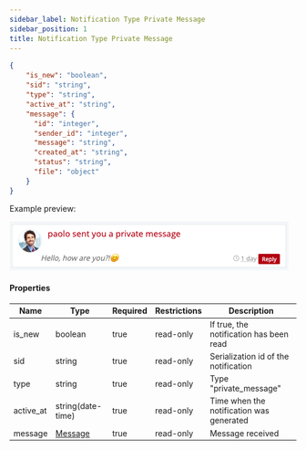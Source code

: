 ```yaml
---
sidebar_label: Notification Type Private Message
sidebar_position: 1
title: Notification Type Private Message
---
```


```json
{
    "is_new": "boolean",
    "sid": "string",
    "type": "string",
    "active_at": "string",
    "message": {
      "id": "integer",
      "sender_id": "integer",
      "message": "string",
      "created_at": "string",
      "status": "string",
      "file": "object"
    }
}
```

Example preview:

![Notification](/img/notification_types/private_message.png)

#### Properties

|Name|Type|Required|Restrictions|Description|
|---|---|---|---|---|
|is_new|boolean|true|read-only|If true, the notification has been read|
|sid|string|true|read-only|Serialization id of the notification|
|type|string|true|read-only|Type "private_message"|
|active_at|string(date-time)|true|read-only|Time when the notification was generated|
|message|[Message](/docs/apireference/v2/schemas/private_message)|true|read-only|Message received|
